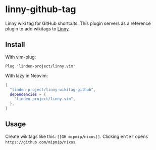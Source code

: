 # linny-github-tag

Linny wiki tag for GitHub shortcuts. This plugin servers as a reference plugin to add wikitags to [Linny](https://github.com/linden-project/linny.vim).

## Install

With vim-plug:

```vim
Plug 'linden-project/linny.vim'
```

With lazy in Neovim:

```lua
{
  "linden-project/linny-wikitag-github",
  dependencies = {
    "linden-project/linny.vim",
  },
}
```

## Usage

Create wikitags like this: `[[GH mipmip/nixos]]`. Clicking <kbd>enter</kbd> opens `https://github.com/mipmip/nixos`.
